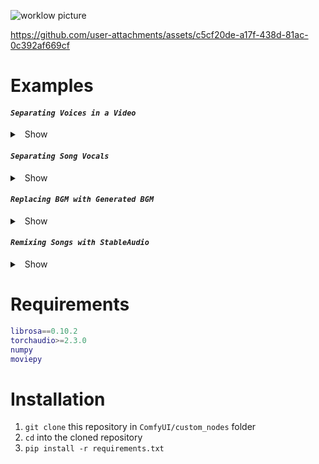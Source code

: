 
![worklow picture](./wiki/pics/Selection_016.png)



https://github.com/user-attachments/assets/c5cf20de-a17f-438d-81ac-0c392af669cf



# Examples

#### *`Separating Voices in a Video`*

<details>

<summary> &nbsp; Show </summary>

[workflow.json](./wiki/workflows/isolate-vocals-video.json)

https://github.com/user-attachments/assets/c5af418e-7137-4c36-b86e-3352cf558ea8

</details>






#### *`Separating Song Vocals`*

<details>

<summary> &nbsp; Show </summary>

[workflow.json](./wiki/workflows/isolate-vocals-song.json)

https://github.com/user-attachments/assets/c5cf20de-a17f-438d-81ac-0c392af669cf

</details>



#### *`Replacing BGM with Generated BGM`*

<details>
  
<summary> &nbsp; Show </summary>

*For example, to replace copyrighted BGM with new music that has the same mood*.

*NOTE*: In order to load videos into the LoadAudio Node, change [this line](https://github.com/comfyanonymous/ComfyUI/blob/faa57430b0ff882275b1afcf6610e8e9f8a5929b/comfy_extras/nodes_audio.py#L185) in your comfy install to include the `.ext` (e.g., `.mp4`)

[workflow json](./wiki/workflows/replace-bgm.json)

https://github.com/user-attachments/assets/a7d5656b-5f8b-439a-936f-6ebb6a0d538a

</details>


#### *`Remixing Songs with StableAudio`*


<details>

<summary> &nbsp; Show </summary>

- [workflow json](./wiki/workflows/remix-songs.json)
- [example output (audio file) with embedded workflow](./wiki/examples/ComfyUI_temp_ksudt_00002_.flac)
- [example output (audio file) with embedded workflow](./wiki/examples/ComfyUI_00002_.flac)

</details>



# Requirements

```m
librosa==0.10.2
torchaudio>=2.3.0
numpy
moviepy
```

# Installation

1. `git clone` this repository in `ComfyUI/custom_nodes` folder
2. `cd` into the cloned repository
3. `pip install -r requirements.txt`
